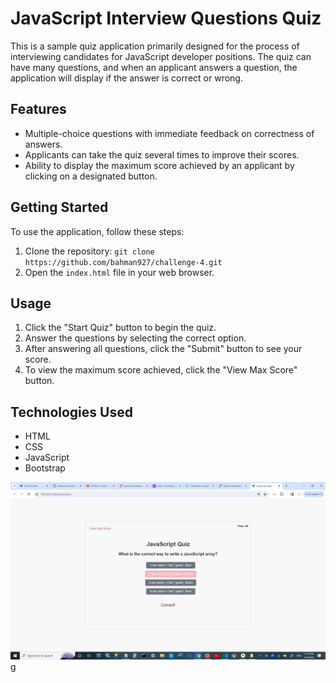 # JavaScript Interview Questions Quiz

This is a sample quiz application primarily designed for the process of interviewing candidates for JavaScript developer positions. The quiz can have many questions, and when an applicant answers a question, the application will display if the answer is correct or wrong.

## Features

- Multiple-choice questions with immediate feedback on correctness of answers.
- Applicants can take the quiz several times to improve their scores.
- Ability to display the maximum score achieved by an applicant by clicking on a designated button.

## Getting Started

To use the application, follow these steps:

1. Clone the repository: `git clone https://github.com/bahman927/challenge-4.git`
2. Open the `index.html` file in your web browser.

## Usage

1. Click the "Start Quiz" button to begin the quiz.
2. Answer the questions by selecting the correct option.
3. After answering all questions, click the "Submit" button to see your score.
4. To view the maximum score achieved, click the "View Max Score" button.

## Technologies Used

- HTML
- CSS
- JavaScript
- Bootstrap
 
 ![](./images/Screenshot.png)g


